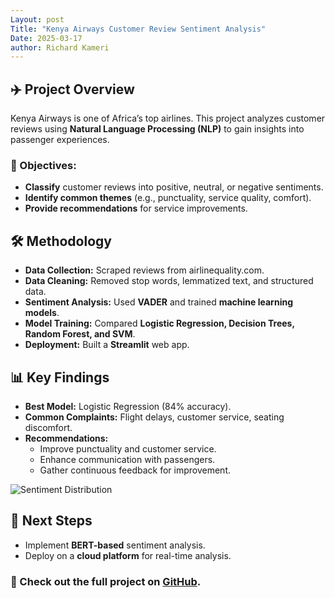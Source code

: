 ```yaml
---
Layout: post
Title: "Kenya Airways Customer Review Sentiment Analysis"
Date: 2025-03-17
author: Richard Kameri
---
```


## ✈️ Project Overview
Kenya Airways is one of Africa’s top airlines. This project analyzes customer reviews using **Natural Language Processing (NLP)** to gain insights into passenger experiences.

### 🎯 Objectives:
- **Classify** customer reviews into positive, neutral, or negative sentiments.
- **Identify common themes** (e.g., punctuality, service quality, comfort).
- **Provide recommendations** for service improvements.

## 🛠️ Methodology
- **Data Collection:** Scraped reviews from airlinequality.com.
- **Data Cleaning:** Removed stop words, lemmatized text, and structured data.
- **Sentiment Analysis:** Used **VADER** and trained **machine learning models**.
- **Model Training:** Compared **Logistic Regression, Decision Trees, Random Forest, and SVM**.
- **Deployment:** Built a **Streamlit** web app.

## 📊 Key Findings
- **Best Model:** Logistic Regression (84% accuracy).
- **Common Complaints:** Flight delays, customer service, seating discomfort.
- **Recommendations:**
  - Improve punctuality and customer service.
  - Enhance communication with passengers.
  - Gather continuous feedback for improvement.

![Sentiment Distribution](assets/sentiment_distribution.png)

## 🚀 Next Steps
- Implement **BERT-based** sentiment analysis.
- Deploy on a **cloud platform** for real-time analysis.

### 📢 Check out the full project on [GitHub](https://github.com/RichardKameri/SPICE/tree/main).

